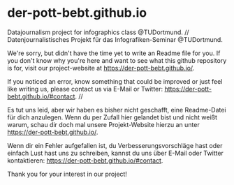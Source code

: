 # der-pott-bebt.github.io
Datajournalism project for infographics class @TUDortmund. //
Datenjournalistisches Projekt für das Infografiken-Seminar @TUDortmund.

We're sorry, but didn't have the time yet to write an Readme file for you.
If you don't know why you're here and want to see what this github repository is for,
visit our project-website at https://der-pott-bebt.github.io/.

If you noticed an error, know something that could be improved or just feel like writing us,
please contact us via E-Mail or Twitter: https://der-pott-bebt.github.io/#contact. //



Es tut uns leid, aber wir haben es bisher nicht geschafft, eine Readme-Datei für dich anzulegen.
Wenn du per Zufall hier gelandet bist und nicht weißt warum, schau dir doch mal unsere Projekt-Website hierzu an unter 
https://der-pott-bebt.github.io/.

Wenn dir ein Fehler aufgefallen ist, du Verbesserungsvorschläge hast oder einfach Lust hast uns zu schreiben,
kannst du uns über E-Mail oder Twitter kontaktieren: https://der-pott-bebt.github.io/#contact. 



Thank you for your interest in our project!
